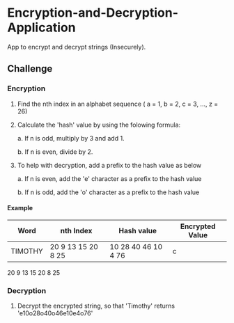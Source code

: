 # Encryption-and-Decryption-Application
App to encrypt and decrypt strings (Insecurely).


## Challenge

### Encryption

1. Find the nth index in an alphabet sequence ( a = 1, b = 2, c = 3, ..., z = 26)

2. Calculate the 'hash' value by using the folowing formula:
  
   a. If n is odd, multiply by 3 and add 1.
    
   b. If n is even, divide by 2.
    
3. To help with decryption, add a prefix to the hash value as below

   a. If n is even, add the 'e' character as a prefix to the hash value
    
   b. If n is odd, add the 'o' character as a prefix to the hash value
    
#### Example
    
Word | nth Index | Hash value | Encrypted Value
--- | --- | --- | ---
| TIMOTHY | 20    9    13    15    20     8    25 | 10    28   40    46    10     4    76 | c
20    9    13    15    20     8    25
### Decryption

1. Decrypt the encrypted string, so that 'Timothy' returns 'e10o28o40o46e10e4o76'

